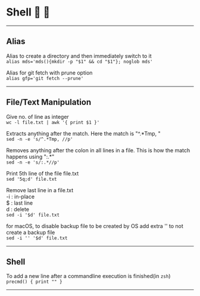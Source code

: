 # Shell 🍎 🐧

<!-- This file needs better organization -->

---

## Alias

Alias to create a directory and then immediately switch to it  
`alias mds='mds(){mkdir -p "$1" && cd "$1"}; noglob mds'`

Alias for git fetch with prune option  
`alias gfp='git fetch --prune'`

---

## File/Text Manipulation

Give no. of line as integer  
`wc -l file.txt | awk '{ print $1 }'`

Extracts anything after the match. Here the match is "^.*Tmp, "  
`sed -n -e 's/^.*Tmp, //p'`

Removes anything after the colon in all lines in a file. This is how the match happens using ":.*"  
`sed -n -e 's/:.*//p'`

Print 5th line of the file file.txt  
`sed '5q;d' file.txt`  

Remove last line in a file.txt  
-i : in-place  
$  : last line  
d  : delete  
`sed -i '$d' file.txt`  

for macOS, to disable backup file to be created by OS add extra '' to not create a backup file  
`sed -i '' '$d' file.txt`  

---

## Shell

To add a new line after a commandline execution is finished(in `zsh`)  
`precmd() { print "" }`  

---
